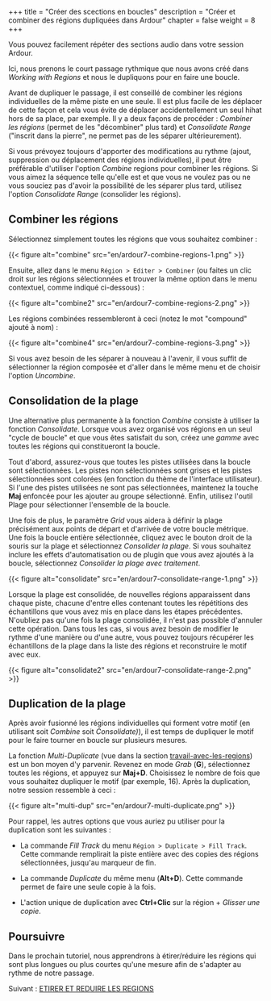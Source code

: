 +++
title = "Créer des scections en boucles"
description = "Créer et combiner des régions dupliquées dans Ardour"
chapter = false
weight = 8
+++

Vous pouvez facilement répéter des sections audio dans votre session Ardour.

Ici, nous prenons le court passage rythmique que nous avons créé dans _Working with Regions_ et nous le dupliquons pour en faire une boucle.

Avant de dupliquer le passage, il est conseillé de combiner les régions individuelles de la même piste en une seule. Il est plus facile de les déplacer de cette façon et cela vous évite de déplacer accidentellement un seul hihat hors de sa place, par exemple.
Il y a deux façons de procéder : _Combiner les régions_ (permet de les "décombiner" plus tard) et _Consolidate Range_ ("inscrit dans la pierre", ne permet pas de les séparer ultérieurement).

Si vous prévoyez toujours d'apporter des modifications au rythme (ajout, suppression ou déplacement des régions individuelles), il peut être préférable d'utiliser l'option _Combine_ regions pour combiner les régions. Si vous aimez la séquence telle qu'elle est et que vous ne voulez pas ou ne vous souciez pas d'avoir la possibilité de les séparer plus tard, utilisez l'option _Consolidate Range_ (consolider les régions).

## Combiner les régions

Sélectionnez simplement toutes les régions que vous souhaitez combiner :

{{< figure alt="combine" src="en/ardour7-combine-regions-1.png" >}}

Ensuite, allez dans le menu `Région > Editer > Combiner` (ou faites un clic droit sur les régions sélectionnées et trouver la même option dans le menu contextuel, comme indiqué ci-dessous) :

{{< figure alt="combine2" src="en/ardour7-combine-regions-2.png" >}} 

Les régions combinées ressembleront à ceci (notez le mot "compound" ajouté à nom) :

{{< figure alt="combine4" src="en/ardour7-combine-regions-3.png" >}} 

Si vous avez besoin de les séparer à nouveau à l'avenir, il vous suffit de sélectionner la région composée et d'aller dans le même menu et de choisir l'option _Uncombine_. 

## Consolidation de la plage

Une alternative plus permanente à la fonction _Combine_ consiste à utiliser la fonction _Consolidate_.
Lorsque vous avez organisé vos régions en un seul "cycle de boucle" et que vous êtes satisfait du son, créez une _gamme_ avec toutes les régions qui constitueront la boucle.

Tout d'abord, assurez-vous que toutes les pistes utilisées dans la boucle sont sélectionnées. Les pistes non sélectionnées sont grises et les pistes sélectionnées sont colorées (en fonction du thème de l'interface utilisateur). Si l'une des pistes utilisées ne sont pas sélectionnées, maintenez la touche **Maj** enfoncée pour les ajouter au groupe sélectionné. Enfin, utilisez l'outil Plage pour sélectionner l'ensemble de la boucle. 

Une fois de plus, le paramètre _Grid_ vous aidera à définir la plage précisément aux points de départ et d'arrivée de votre boucle métrique. Une fois la boucle entière sélectionnée, cliquez avec le bouton droit de la souris sur la plage et sélectionnez _Consolider la plage_. Si vous souhaitez inclure les effets d'automatisation ou de plugin que vous avez ajoutés à la boucle, sélectionnez _Consolider la plage avec traitement_.

{{< figure alt="consolidate" src="en/ardour7-consolidate-range-1.png" >}} 

Lorsque la plage est consolidée, de nouvelles régions apparaissent dans chaque piste, chacune d'entre elles contenant toutes les répétitions des échantillons que vous avez mis en place dans les étapes précédentes. N'oubliez pas qu'une fois la plage consolidée, il n'est pas possible d'annuler cette opération. Dans tous les cas, si vous avez besoin de modifier le rythme d'une manière ou d'une autre, vous pouvez toujours récupérer les échantillons de la plage dans la liste des régions et reconstruire le motif avec eux.

{{< figure alt="consolidate2" src="en/ardour7-consolidate-range-2.png" >}}

## Duplication de la plage

Après avoir fusionné les régions individuelles qui forment votre motif (en utilisant soit _Combine_ soit _Consolidate)_), il est temps de dupliquer le motif pour le faire tourner en boucle sur plusieurs mesures.

La fonction _Multi-Duplicate_ (vue dans la section [travail-avec-les-regions](../working-with-regions/)) est un bon moyen d'y parvenir.
Revenez en mode _Grab_ (**G**), sélectionnez toutes les régions, et appuyez sur **Maj+D**. Choisissez le nombre de fois que vous souhaitez dupliquer le motif (par exemple, 16). Après la duplication, notre session ressemble à ceci :

{{< figure alt="multi-dup" src="en/ardour7-multi-duplicate.png" >}} 

Pour rappel, les autres options que vous auriez pu utiliser pour la duplication sont les suivantes :

- La commande _Fill Track_ du menu `Région > Duplicate > Fill Track`. Cette commande remplirait la piste entière avec des copies des régions sélectionnées, jusqu'au marqueur de fin. 

- La commande _Duplicate_ du même menu (**Alt+D**). Cette commande
permet de faire une seule copie à la fois. 

- L'action unique de duplication avec **Ctrl+Clic** sur la région + _Glisser une copie_.

## Poursuivre

Dans le prochain tutoriel, nous apprendrons à étirer/réduire les régions qui sont plus longues ou plus courtes qu'une mesure afin de s'adapter au rythme de notre passage.

Suivant : [ETIRER ET REDUIRE LES REGIONS](../stretching-shrinking-regions)